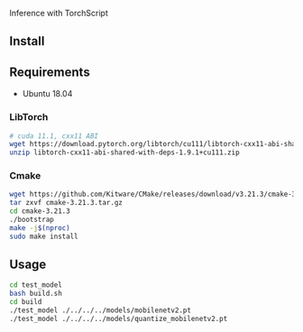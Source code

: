 Inference with TorchScript

## Install

## Requirements
- Ubuntu 18.04  

### LibTorch
```bash
# cuda 11.1, cxx11 ABI
wget https://download.pytorch.org/libtorch/cu111/libtorch-cxx11-abi-shared-with-deps-1.9.1%2Bcu111.zip
unzip libtorch-cxx11-abi-shared-with-deps-1.9.1+cu111.zip
```

### Cmake
```bash
wget https://github.com/Kitware/CMake/releases/download/v3.21.3/cmake-3.21.3.tar.gz
tar zxvf cmake-3.21.3.tar.gz
cd cmake-3.21.3
./bootstrap
make -j$(nproc)
sudo make install
```

## Usage
```bash
cd test_model
bash build.sh
cd build
./test_model ./../../../models/mobilenetv2.pt
./test_model ./../../../models/quantize_mobilenetv2.pt
```